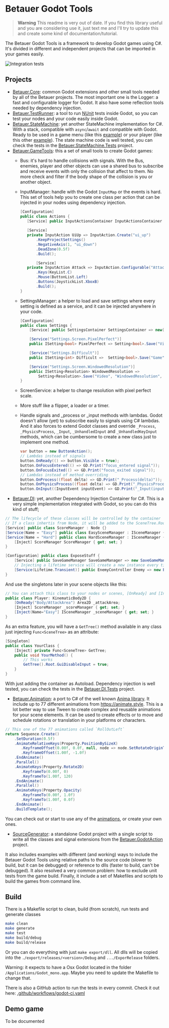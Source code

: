 # Betauer Godot Tools

> **Warning**
> This readme is very out of date. If you find this library useful and you are considering use it, just text me and I'll try to update this and create some kind of documentation/tutorial.

The Betauer Godot Tools is a framework to develop Godot games using C#. It's divided in different and independent projects that can be imported in your games easily.
  
                     
![Integration tests](https://github.com/avilches/BetauerGodotTools/actions/workflows/godot-ci.yaml/badge.svg)

## Projects
- [Betauer.Core](Betauer.Core): common Godot extensions and other small tools needed by all of the Betauer projects. The most important one is the Logger: a fast and configurable logger for Godot. It also have some reflection tools
needed by dependency injection.
- [Betauer.TestRunner](Betauer.TestRunner): a tool to run [NUnit](https://nunit.org/) tests inside Godot, so you can test your nodes and your code easily inside Godot.
- [Betauer.StateMachine](Betauer.StateMachine): yet another StateMachine implementation for C#. With a stack, compatible with `async`/`await` and compatible with Godot. Ready to be used in a game menu (like this [example](DemoGame/Game/Managers/MainStateMachine.cs)) or your player (like this other [example](DemoGame/Game/Character/Player/PlayerStateMachine.cs)).
The state machine code is well tested, you can check the tests in the [Betauer.StateMachine.Tests](Betauer.StateMachine.Tests) project.
- [Betauer.GameTools](Betauer.GameTools): this a set of small tools to create Godot games:
  - Bus: it's hard to handle collisions with signals. With the Bus, enemies, player and other objects can use a shared bus to subscribe and receive events with only the collision that affect to them. No more check and filter if the body shape of the collision is you or another object.
  - InputManager: handle with the Godot `InputMap` or the events is hard. This set of tools help you to create one class per action that can be injected in your
  nodes using dependency injection.
     ````C#
    [Configuration]
    public class Actions {
        [Service] public InputActionsContainer InputActionsContainer => new();
        
        [Service]
        private InputAction UiUp => InputAction.Create("ui_up")
            .KeepProjectSettings()
            .NegativeAxis(1, "ui_down")
            .DeadZone(0.5f)
            .Build();

            [Service]
        private InputAction Attack => InputAction.Configurable("Attack")
            .Keys(KeyList.C)
            .Mouse(ButtonList.Left)
            .Buttons(JoystickList.XboxB)
            .Build();
    }
    ```` 
  - SettingsManager: a helper to load and save settings where every setting is defined as a service, and it can be injected anywhere in your code.
    ````C#
    [Configuration]
    public class Settings {
        [Service] public SettingsContainer SettingsContainer => new(AppTools.GetUserFile("settings.ini"));

        [Service("Settings.Screen.PixelPerfect")]
        public ISetting<bool> PixelPerfect => Setting<bool>.Save("Video", "PixelPerfect", false);

        [Service("Settings.Difficult")]
        public ISetting<int> Difficult =>  Setting<bool>.Save("Game", "Difficult", 1);

        [Service("Settings.Screen.WindowedResolution")]
        public ISetting<Resolution> WindowedResolution =>
            Setting<Resolution>.Save("Video", "WindowedResolution", ApplicationConfig.Configuration.BaseResolution);
    }    
    ````
  - ScreenService: a helper to change resolution with pixel perfect scale.
  - More stuff like a flipper, a loader or a timer.
  - Handle signals and _process or _input methods with lambdas. Godot doesn't allow (yet) to subscribe easily to signals using C# lambdas. And it also forces to extend Godot classes and override `_Process`, `_PhysicsProcess`, `_Input`, `_UnhandledInput` and `_UnhandledKeyInput` methods, which can be cumbersome to create a new class just to implement one method.
  
    ```C#
    var button = new ButtonAction();
    // Lambdas instead of signals
    button.OnReady(() => button.Visible = true);
    button.OnFocusEntered(() => GD.Print("focus_entered signal"));
    button.OnFocusExited(() => GD.Print("focus_exited signal"));
    // Lambdas instead of method overriding
    button.OnProcess((float delta) => GD.Print("_Process(delta)"));  
    button.OnPhysicsProcess((float delta) => GD.Print("_PhysicsProcess(delta)"));  
    button.OnInput((InputEvent inputEvent) => GD.Print("_Input(inputEvent)"));  
    ```
- [Betauer.DI](Betauer.DI): yet, another Dependency Injection Container for C#.
This is a very simple implementation integrated with Godot, so you can do this kind of stuff;
```C#
// The lifecycle of these classes will be controlled by the container 
// If a class inhertis from Node, it will be added to the SceneTree.Root like an autoload
[Service] public class ScoreManager : Node {}
[Service(Name = "Easy"] public class EasySceneManager : ISceneManager {}
[Service(Name = "Hard"] public class HardSceneManager : ISceneManager {
    [Inject] ScoreManager ScoreManager { get; set; }
}

[Configuration] public class ExposeStuff {
    [Service] public SaveGameManager SaveGameManager => new SaveGameManager();
    // Injecting a lifetime service will create a new instance every time is injected
    [Service(Lifetime.Transient)] public EnemyController Enemy => new EnemyController();
}
```
      
And use the singletons later in your scene objects like this:
```C#
// You can attach this class to your nodes or scenes, [OnReady] and [Inject] will be resolved at runtime
public class Player: KinematicBody2D {
    [OnReady("Body/AttackArea") Area2D _attackArea;
    [Inject] ScoreManager _scoreManager { get; set; }
    [Inject(Name="Easy"] ISceneManager _sceneManager { get; set; }
}
```
As an extra feature, you will have a `GetTree()` method available in any class just injecting `Func<SceneTree>` as an attribute:
```C#
[Singleton]
public class YourClass {
    [Inject] private Func<SceneTree> GetTree;
    public void YourMethod() {
        // This works
        GetTree().Root.GuiDisableInput = true;
    }
}
```
With just adding the container as Autoload. Dependency injection is well tested, you can check the tests in the [Betauer.DI.Tests](Betauer.DI.Tests) project.
- [Betauer.Animation](Betauer.Animation): a port to C# of the well known [Anima library](https://github.com/ceceppa/anima). It include up to 77 different animations from https://animate.style. This is a lot better way to use Tween to create complex and reusable animations for your scene elements. It can be used to create effects or to move and schedule rotations or translation in your platforms or characters.
```C#
// This one of the 77 animations called `RollOutLeft`
return Sequence.Create()
    .SetDuration(0.5f)
    .AnimateRelativeKeys(Property.PositionBySizeX)
       .KeyframeOffset(0.00f, 0.0f, null, node => node.SetRotateOriginToCenter())
       .KeyframeOffset(1.00f, -1.0f)
    .EndAnimate()
    .Parallel()
    .AnimateKeys(Property.Rotate2D)
       .KeyframeTo(0.00f, 0)
       .KeyframeTo(1.00f, 120)
    .EndAnimate()
    .Parallel()
    .AnimateKeys(Property.Opacity)
       .KeyframeTo(0.00f, 1.0f)
       .KeyframeTo(1.00f, 0.0f)
    .EndAnimate()
    .BuildTemplate();
```
You can check out or start to use any of the [animations](Betauer.Animation/Template.cs), or create your own ones. 

- [SourceGenerator](SourceGenerator): a standalone Godot project with a single script to write all the classes and signal extensions from the [Betauer.GodotAction](Betauer.GodotAction) project.

It also includes examples with different (and working) ways to include the Betauer Godot Tools using relative paths to the source code (slower to build, but it can be debugged) or reference to dlls (faster to build, can't be debugged). It also resolved a very common problem: how to exclude unit tests from the game build. Finally, it include a set of Makefiles and scripts to build the games from command line. 

## Build

There is a Makefile script to clean, build (from scratch), run tests and generate classes
```bash
make clean 
make generate 
make test
make build/debug
make build/release
```
Or you can do everything with just `make export/dll`. All dlls will be copied into the `./export/releases/<version>/Debug` and `.../ExporRelease` folders.

Warning: it expects to have a Osx Godot located in the folder `/Applications/Godot_mono.app`. Maybe you need to update the Makefile to change that.

There is also a GitHub action to run the tests in every commit. Check it out here: [.github/workflows/godot-ci.yaml](.github/workflows/godot-ci.yaml) 

## Demo game

To be documented
